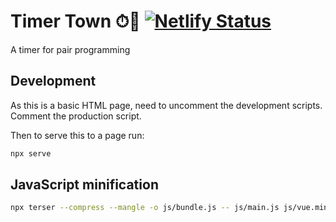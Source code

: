# Timer Town ⏱🏡️ [![Netlify Status](https://api.netlify.com/api/v1/badges/9318371b-449b-4c1a-ae3a-2ecc9eba0759/deploy-status)](https://app.netlify.com/sites/timertown/deploys)

A timer for pair programming

## Development

As this is a basic HTML page, need to uncomment the development scripts. Comment the production script.

Then to serve this to a page run:

```bash
npx serve
```

## JavaScript minification

```bash
npx terser --compress --mangle -o js/bundle.js -- js/main.js js/vue.min.js
````
